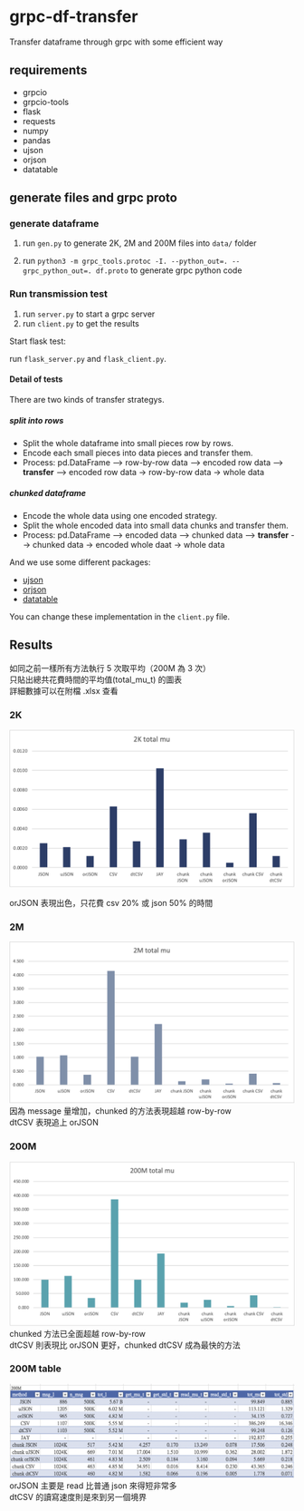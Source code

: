 # grpc-df-transfer
Transfer dataframe through grpc with some efficient way

## requirements

- grpcio
- grpcio-tools
- flask
- requests
- numpy
- pandas
- ujson
- orjson
- datatable

## generate files and grpc proto

### generate dataframe

1. run `gen.py` to generate 2K, 2M and 200M files into `data/` folder

2. run `python3 -m grpc_tools.protoc -I. --python_out=. --grpc_python_out=. df.proto` to generate grpc python code

### Run transmission test

1. run `server.py` to start a grpc server
2. run `client.py` to get the results

Start flask test:

run `flask_server.py` and `flask_client.py`.

#### Detail of tests

There are two kinds of transfer strategys.

##### split into rows
- Split the whole dataframe into small pieces row by rows.  
- Encode each small pieces into data pieces and transfer them.  
- Process: pd.DataFrame --> row-by-row data --> encoded row data --> **transfer** --> encoded row data -> row-by-row data -> whole data

##### chunked dataframe
- Encode the whole data using one encoded strategy.  
- Split the whole encoded data into small data chunks and transfer them.  
- Process: pd.DataFrame --> encoded data --> chunked data --> **transfer** --> chunked data -> encoded whole daat -> whole data

And we use some different packages:
- [ujson](https://github.com/ultrajson/ultrajson)
- [orjson](https://github.com/ijl/orjson)
- [datatable](https://github.com/h2oai/datatable)

You can change these implementation in the `client.py` file.

## Results

如同之前一樣所有方法執行 5 次取平均（200M 為 3 次）  
只貼出總共花費時間的平均值(total_mu_t) 的圖表  
詳細數據可以在附檔 .xlsx 查看


### 2K
![2K](plots/2K.png)

orJSON 表現出色，只花費 csv 20% 或 json 50% 的時間

### 2M
![2M](plots/2M.png)
因為 message 量增加，chunked 的方法表現超越 row-by-row  
dtCSV 表現追上 orJSON

### 200M
![200M](plots/200M.png)
chunked 方法已全面超越 row-by-row  
dtCSV 則表現比 orJSON 更好，chunked dtCSV 成為最快的方法

### 200M table
![200M_table](plots/200M_table.png)
orJSON 主要是 read 比普通 json 來得短非常多  
dtCSV 的讀寫速度則是來到另一個境界